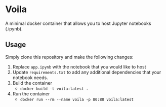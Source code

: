 # Voila
A minimal docker container that allows you to host Jupyter notebooks (.ipynb). 

## Usage

Simply clone this repository and make the following changes:

1. Replace `app.ipynb` with the notebook that you would like to host
2. Update `requirements.txt` to add any additional dependencies that your notebook needs.
3. Build the container
   - `docker build -t voila:latest .`
4. Run the container
   - `docker run --rm --name voila -p 80:80 voila:latest`
